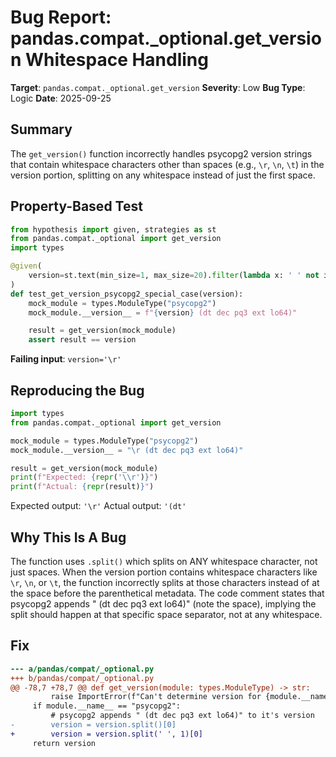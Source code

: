 # Bug Report: pandas.compat._optional.get_version Whitespace Handling

**Target**: `pandas.compat._optional.get_version`
**Severity**: Low
**Bug Type**: Logic
**Date**: 2025-09-25

## Summary

The `get_version()` function incorrectly handles psycopg2 version strings that contain whitespace characters other than spaces (e.g., `\r`, `\n`, `\t`) in the version portion, splitting on any whitespace instead of just the first space.

## Property-Based Test

```python
from hypothesis import given, strategies as st
from pandas.compat._optional import get_version
import types

@given(
    version=st.text(min_size=1, max_size=20).filter(lambda x: ' ' not in x)
)
def test_get_version_psycopg2_special_case(version):
    mock_module = types.ModuleType("psycopg2")
    mock_module.__version__ = f"{version} (dt dec pq3 ext lo64)"

    result = get_version(mock_module)
    assert result == version
```

**Failing input**: `version='\r'`

## Reproducing the Bug

```python
import types
from pandas.compat._optional import get_version

mock_module = types.ModuleType("psycopg2")
mock_module.__version__ = "\r (dt dec pq3 ext lo64)"

result = get_version(mock_module)
print(f"Expected: {repr('\\r')}")
print(f"Actual: {repr(result)}")
```

Expected output: `'\r'`
Actual output: `'(dt'`

## Why This Is A Bug

The function uses `.split()` which splits on ANY whitespace character, not just spaces. When the version portion contains whitespace characters like `\r`, `\n`, or `\t`, the function incorrectly splits at those characters instead of at the space before the parenthetical metadata. The code comment states that psycopg2 appends " (dt dec pq3 ext lo64)" (note the space), implying the split should happen at that specific space separator, not at any whitespace.

## Fix

```diff
--- a/pandas/compat/_optional.py
+++ b/pandas/compat/_optional.py
@@ -78,7 +78,7 @@ def get_version(module: types.ModuleType) -> str:
         raise ImportError(f"Can't determine version for {module.__name__}")
     if module.__name__ == "psycopg2":
         # psycopg2 appends " (dt dec pq3 ext lo64)" to it's version
-        version = version.split()[0]
+        version = version.split(' ', 1)[0]
     return version
```